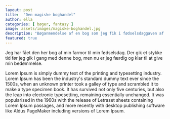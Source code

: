 ```yaml
---
layout: post
title:  "Den magiske boghandel"
author: ella
categories: [ bøger, fantasy ]
image: assets/images/magiske-boghandel.jpg
description: "Bøganmendelse af en bog som jeg fik i fødselsdaggaven af farmor."
featured: true
---
```


Jeg har fået den her bog af min farmor til min fødselsdag. Der gik et stykke tid før jeg gik i gang med denne bog, men nu er jeg færdig og klar til at give min bedømmelse. 

Lorem Ipsum is simply dummy text of the printing and typesetting industry. Lorem Ipsum has been the industry's standard dummy text ever since the 1500s, when an unknown printer took a galley of type and scrambled it to make a type specimen book. It has survived not only five centuries, but also the leap into electronic typesetting, remaining essentially unchanged. It was popularised in the 1960s with the release of Letraset sheets containing Lorem Ipsum passages, and more recently with desktop publishing software like Aldus PageMaker including versions of Lorem Ipsum.
